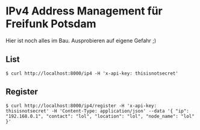 # IPv4 Address Management für Freifunk Potsdam

Hier ist noch alles im Bau. Ausprobieren auf eigene Gefahr ;)


## List

```terminal
$ curl http://localhost:8000/ip4 -H 'x-api-key: thisisnotsecret'
```

## Register

```terminal
$ curl http://localhost:8000/ip4/register -H 'x-api-key: thisisnotsecret' -H 'Content-Type: application/json' --data '{ "ip": "192.168.0.1", "contact": "lol", "location": "lol", "node_name": "lol" }'
```

